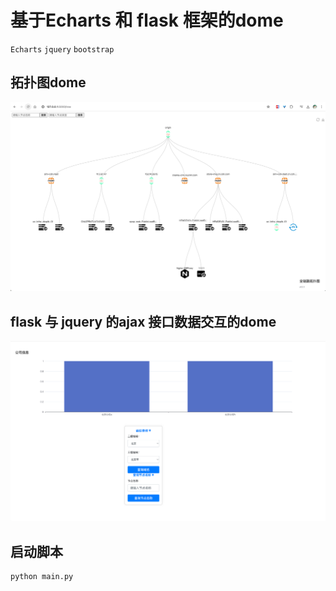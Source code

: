 # 基于Echarts 和 flask 框架的dome

`Echarts` `jquery` `bootstrap`
## 拓扑图dome
![](/image/tuoputu.png)

## flask 与 jquery 的ajax 接口数据交互的dome
![](/image/flask_echarts.png)

## 启动脚本
```sh
python main.py
```